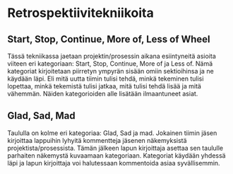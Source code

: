 # Retrospektiivitekniikoita

## Start, Stop, Continue, More of, Less of Wheel
Tässä tekniikassa jaetaan projektin/prosessin aikana esiintyneitä asioita viiteen eri kategoriaan: Start, Stop, Continue, More of ja Less of. Nämä kategoriat kirjoitetaan piirretyn ympyrän sisään omiin sektioihinsa ja ne käydään läpi. Eli mitä uutta tiimin tulisi tehdä, minkä tekeminen tulisi lopettaa, minkä tekemistä tulisi jatkaa, mitä tulisi tehdä lisää ja mitä vähemmän. Näiden kategorioiden alle lisätään ilmaantuneet asiat.

## Glad, Sad, Mad
Taululla on kolme eri kategoriaa: Glad, Sad ja mad. Jokainen tiimin jäsen kirjoittaa lappuihin lyhyitä kommentteja jäsenen näkemyksistä projektista/prosessista. Tämän jälkeen lapun kirjoittaja asettaa sen taululle parhaiten näkemystä kuvaamaan kategoriaan. Kategoriat käydään yhdessä läpi ja lapun kirjoittaja voi halutessaan kommentoida asiaa syvällisemmin.